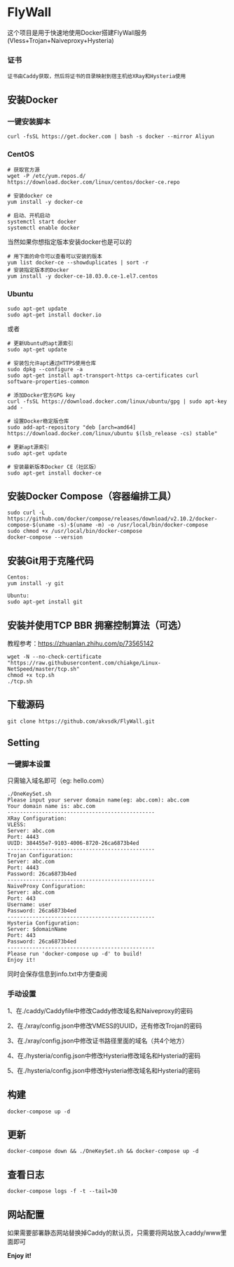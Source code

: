 # FlyWall

这个项目是用于快速地使用Docker搭建FlyWall服务(Vless+Trojan+Naiveproxy+Hysteria)

### 证书

```
证书由Caddy获取，然后将证书的目录映射到宿主机给XRay和Hysteria使用
```

## 安装Docker

### 一键安装脚本

```
curl -fsSL https://get.docker.com | bash -s docker --mirror Aliyun
```

### CentOS

```
# 获取官方源
wget -P /etc/yum.repos.d/ https://download.docker.com/linux/centos/docker-ce.repo

# 安装docker ce
yum install -y docker-ce

# 启动、开机启动
systemctl start docker
systemctl enable docker
```

当然如果你想指定版本安装docker也是可以的

```
# 用下面的命令可以查看可以安装的版本
yum list docker-ce --showduplicates | sort -r
# 安装指定版本的Docker
yum install -y docker-ce-18.03.0.ce-1.el7.centos
```

### Ubuntu

```
sudo apt-get update
sudo apt-get install docker.io
```

或者

```
# 更新Ubuntu的apt源索引
sudo apt-get update

# 安装包允许apt通过HTTPS使用仓库
sudo dpkg --configure -a
sudo apt-get install apt-transport-https ca-certificates curl software-properties-common

# 添加Docker官方GPG key
curl -fsSL https://download.docker.com/linux/ubuntu/gpg | sudo apt-key add -

# 设置Docker稳定版仓库
sudo add-apt-repository "deb [arch=amd64] https://download.docker.com/linux/ubuntu $(lsb_release -cs) stable"

# 更新apt源索引
sudo apt-get update

# 安装最新版本Docker CE（社区版）
sudo apt-get install docker-ce
```


## 安装Docker Compose（容器编排工具）
```
sudo curl -L https://github.com/docker/compose/releases/download/v2.10.2/docker-compose-$(uname -s)-$(uname -m) -o /usr/local/bin/docker-compose
sudo chmod +x /usr/local/bin/docker-compose
docker-compose --version
```

## 安装Git用于克隆代码

```
Centos:
yum install -y git

Ubuntu:
sudo apt-get install git
```

## 安装并使用TCP BBR 拥塞控制算法（可选）

教程参考：https://zhuanlan.zhihu.com/p/73565142

```
wget -N --no-check-certificate "https://raw.githubusercontent.com/chiakge/Linux-NetSpeed/master/tcp.sh" 
chmod +x tcp.sh 
./tcp.sh
```

## 下载源码

```
git clone https://github.com/akvsdk/FlyWall.git
```

## Setting

### 一键脚本设置

只需输入域名即可（eg: hello.com）

```
./OneKeySet.sh
Please input your server domain name(eg: abc.com): abc.com
Your domain name is: abc.com
-----------------------------------------------
XRay Configuration:
VLESS:
Server: abc.com
Port: 4443
UUID: 384455e7-9103-4006-8720-26ca6873b4ed
-----------------------------------------------
Trojan Configuration:
Server: abc.com
Port: 4443
Password: 26ca6873b4ed
-----------------------------------------------
NaiveProxy Configuration:
Server: abc.com
Port: 443
Username: user
Password: 26ca6873b4ed
-----------------------------------------------
Hysteria Configuration:
Server: $domainName
Port: 443
Password: 26ca6873b4ed
-----------------------------------------------	
Please run 'docker-compose up -d' to build!
Enjoy it!
```
同时会保存信息到info.txt中方便查阅

### 手动设置

1、在./caddy/Caddyfile中修改Caddy修改域名和Naiveproxy的密码

2、在./xray/config.json中修改VMESS的UUID，还有修改Trojan的密码

3、在./xray/config.json中修改证书路径里面的域名（共4个地方）

4、在./hysteria/config.json中修改Hysteria修改域名和Hysteria的密码

5、在./hysteria/config.json中修改Hysteria修改域名和Hysteria的密码

## 构建
```
docker-compose up -d
```

## 更新

```
docker-compose down && ./OneKeySet.sh && docker-compose up -d
```

## 查看日志

```
docker-compose logs -f -t --tail=30
```

## 网站配置

如果需要部署静态网站替换掉Caddy的默认页，只需要将网站放入caddy/www里面即可



**Enjoy it!**
